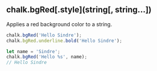 ## chalk.bgRed[.style](string[, string...])

Applies a red background color to a string.

```js
chalk.bgRed('Hello Sindre');
chalk.bgRed.underline.bold('Hello Sindre');

let name = 'Sindre';
chalk.bgRed('Hello %s', name);
// Hello Sindre
```